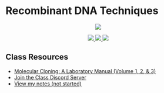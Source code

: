  # Recombinant DNA Techniques

 <p align="center">
    <a title="Join the class discord sever" href="https://discord.gg/xq2xU35rft">
    <img src="../assets/images/bi-430.ico"> 
    </a>
</p>

 <p align="center">
    <a title="View class syllabus" href="bi430-sp21-syllabus.pdf">
    <img src="https://img.shields.io/badge/BI: 430-Syllabus-informational" >
    </a>
    <a title="Join the class discord sever" href="https://discord.gg/xq2xU35rft">
    <img src="https://img.shields.io/discord/826146352513286204?label=Discord&logo=discord">
    </a>
    <a title="View my notes" href="bi-430.pdf">
    <img src="https://img.shields.io/badge/Notes-not started-critical?logo=latex" >
    </a> 
   
</p>



## Class Resources
- [Molecular Cloning: A Laboratory Manual (Volume 1, 2, & 3)](https://1lib.us/book/1125219/a3d323)
- [Join the Class Discord Server](https://discord.gg/xq2xU35rft)
- [View my notes (not started)](bi-430.pdf)